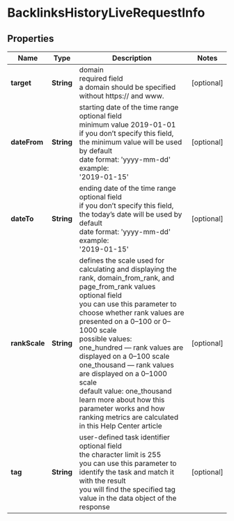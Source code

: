# BacklinksHistoryLiveRequestInfo


## Properties

| Name | Type | Description | Notes |
|------------ | ------------- | ------------- | -------------|
**target** | **String** | domain<br>required field<br>a domain should be specified without https:// and www. |[optional]|
**dateFrom** | **String** | starting date of the time range<br>optional field<br>minimum value 2019-01-01<br>if you don’t specify this field, the minimum value will be used by default<br>date format: 'yyyy-mm-dd'<br>example:<br>'2019-01-15' |[optional]|
**dateTo** | **String** | ending date of the time range<br>optional field<br>if you don’t specify this field, the today’s date will be used by default<br>date format: 'yyyy-mm-dd'<br>example:<br>'2019-01-15' |[optional]|
**rankScale** | **String** | defines the scale used for calculating and displaying the rank, domain_from_rank, and page_from_rank values<br>optional field<br>you can use this parameter to choose whether rank values are presented on a 0–100 or 0–1000 scale<br>possible values:<br>one_hundred — rank values are displayed on a 0–100 scale<br>one_thousand — rank values are displayed on a 0–1000 scale<br>default value: one_thousand<br>learn more about how this parameter works and how ranking metrics are calculated in this Help Center article |[optional]|
**tag** | **String** | user-defined task identifier<br>optional field<br>the character limit is 255<br>you can use this parameter to identify the task and match it with the result<br>you will find the specified tag value in the data object of the response |[optional]|